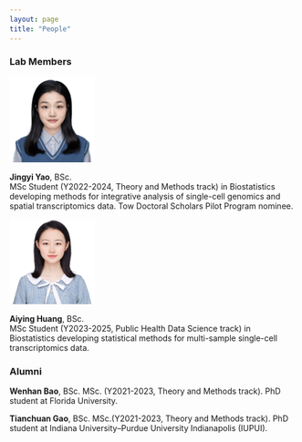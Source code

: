 ```yaml
---
layout: page
title: "People"
---
```



### Lab Members

  
<img src="../images/Jingyi_Yao.png" alt="images" width="150">

**Jingyi Yao**,  BSc.    <br/>
MSc Student (Y2022-2024, Theory and Methods track) in Biostatistics developing methods for integrative analysis of single-cell genomics and spatial transcriptomics data. Tow Doctoral Scholars Pilot Program nominee.  <br/>

<img src="../images/Aiying_Huang.png" alt="images" width="150">

**Aiying Huang**, BSc.   <br/>
MSc Student (Y2023-2025, Public Health Data Science track) in Biostatistics developing statistical methods for multi-sample single-cell transcriptomics data. 


>

### Alumni

**Wenhan Bao**, BSc. MSc. (Y2021-2023, Theory and Methods track). PhD student at  Florida University.<br/>
  
**Tianchuan Gao**, BSc. MSc.(Y2021-2023, Theory and Methods track). PhD student at Indiana University–Purdue University Indianapolis (IUPUI). <br/>
